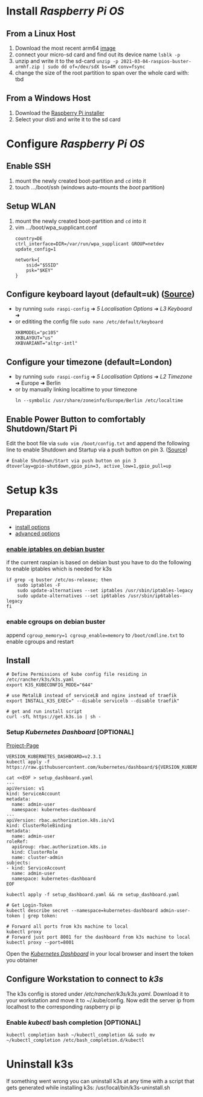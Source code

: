# Install *Raspberry Pi OS*
## From a Linux Host
1. Download the most recent arm64 [image](http://downloads.raspberrypi.org/raspios_arm64/images/)
2. connect your micro-sd card and find out its device name `lsblk -p`
3. unzip and write it to the sd-card `unzip -p 2021-03-04-raspios-buster-armhf.zip | sudo dd of=/dev/sdX bs=4M conv=fsync`
4. change the size of the root partition to span over the whole card with: tbd

## From a Windows Host
1. Download the [Raspberry Pi installer](https://www.raspberrypi.org/software/)
2. Select your disti and write it to the sd card


# Configure *Raspberry Pi OS*

## Enable SSH

1. mount the newly created boot-partition and `cd` into it
2. touch .../boot/ssh (windows auto-mounts the *boot* partition)

## Setup WLAN

1. mount the newly created boot-partition and `cd` into it
2. vim .../boot/wpa_supplicant.conf
   ```
   country=DE
   ctrl_interface=DIR=/var/run/wpa_supplicant GROUP=netdev
   update_config=1
     
   network={
       ssid="$SSID"
       psk="$KEY"
   }
   ```
   
## Configure keyboard layout (default=uk) ([Source](https://www.makeuseof.com/change-keyboard-layout-raspberry-pi/))
- by running `sudo raspi-config` ➜ *5 Localisation Options* ➜ *L3 Keyboard* ➜
- or edititing the config file `sudo nano /etc/default/keyboard`
  ```
  XKBMODEL="pc105"
  XKBLAYOUT="us"
  XKBVARIANT="altgr-intl"
  ```
  


## Configure your timezone (default=London)

- by running `sudo raspi-config` ➜ *5 Localisation Options* ➜ *L2 Timezone* ➜ Europe ➜ Berlin
- or by manually linking localtime to your timezone
  ```
  ln --symbolic /usr/share/zoneinfo/Europe/Berlin /etc/localtime
  ```

## Enable Power Button to comfortably Shutdown/Start Pi

Edit the boot file via `sudo vim /boot/config.txt` and append the following line to
enable Shutdown and Startup via a push button on pin 3. ([Source](https://bitreporter.de/raspberrypi/richtiger-an-ausschalter-fur-den-raspberry-pi/#Ein-Ausschalter_in_der_Raspberry_Pi_Firmware_aktivieren))

```
# Enable Shutdown/Start via push button on pin 3
dtoverlay=gpio-shutdown,gpio_pin=3, active_low=1,gpio_pull=up
```

# Setup k3s

## Preparation

- [install options](https://rancher.com/docs/k3s/latest/en/installation/install-options/)
- [advanced options](https://rancher.com/docs/k3s/latest/en/advanced/)

### [enable iptables on debian buster](https://rancher.com/docs/k3s/latest/en/advanced/#enabling-legacy-iptables-on-raspbian-buster)

if the current raspian is based on debian bust you have to do the following to enable iptables which is needed for k3s

```
if grep -q buster /etc/os-release; then
    sudo iptables -F
    sudo update-alternatives --set iptables /usr/sbin/iptables-legacy
    sudo update-alternatives --set ip6tables /usr/sbin/ip6tables-legacy
fi
```

### enable cgroups on debian buster

append `cgroup_memory=1 cgroup_enable=memory` to `/boot/cmdline.txt` to enable cgroups and restart

## Install

```
# Define Permissions of kube config file residing in /etc/rancher/k3s/k3s.yaml
export K3S_KUBECONFIG_MODE="644"

# use MetalLB instead of serviceLB and nginx instead of traefik
export INSTALL_K3S_EXEC=" --disable servicelb --disable traefik"

# get and run install script
curl -sfL https://get.k3s.io | sh -
```

### Setup *Kubernetes Dashboard* [OPTIONAL]

[Project-Page](https://github.com/kubernetes/dashboard)

```
VERSION_KUBERNETES_DASHBOARD=v2.3.1
kubectl apply -f https://raw.githubusercontent.com/kubernetes/dashboard/${VERSION_KUBERNETES_DASHBOARD}/aio/deploy/recommended.yaml

cat <<EOF > setup_dashboard.yaml
---
apiVersion: v1
kind: ServiceAccount
metadata:
  name: admin-user
  namespace: kubernetes-dashboard
---
apiVersion: rbac.authorization.k8s.io/v1
kind: ClusterRoleBinding
metadata:
  name: admin-user
roleRef:
  apiGroup: rbac.authorization.k8s.io
  kind: ClusterRole
  name: cluster-admin
subjects:
- kind: ServiceAccount
  name: admin-user
  namespace: kubernetes-dashboard
EOF

kubectl apply -f setup_dashboard.yaml && rm setup_dashboard.yaml

# Get Login-Token
kubectl describe secret --namespace=kubernetes-dashboard admin-user-token | grep token:

# Forward all ports from k3s machine to local
kubectl proxy
# Forward just port 8001 for the dashboard from k3s machine to local
kubectl proxy --port=8001
```

Open the *[Kubernetes Dashboard](http://localhost:8001/api/v1/namespaces/kubernetes-dashboard/services/https:kubernetes-dashboard:/proxy)* in your local browser and insert the token you obtainer

## Configure Workstation to connect to *k3s*

The  k3s config is stored under */etc/rancher/k3s/k3s.yaml*. Download it to your workstation and move it to ~/.kube/config. Now edit the server ip from localhost to the corresponding raspberry pi ip

### Enable *kubectl* bash completion [OPTIONAL]

```
kubectl completion bash ~/kubectl_completion && sudo mv ~/kubectl_completion /etc/bash_completion.d/kubectl
```

# Uninstall k3s

If something went wrong you can uninstall k3s at any time with a script that gets generated while installing k3s: /usr/local/bin/k3s-uninstall.sh
